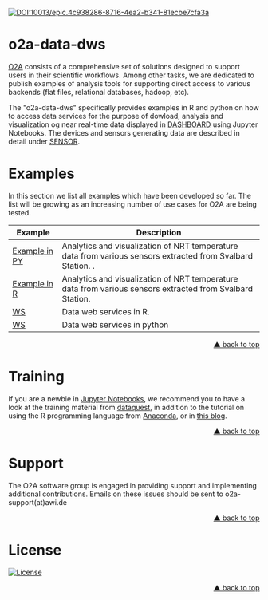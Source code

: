 
[![DOI:10013/epic.4c938286-8716-4ea2-b341-81ecbe7cfa3a](https://zenodo.org/badge/DOI/10013/epic.4c938286-8716-4ea2-b341-81ecbe7cfa3a.svg)](http://hdl.handle.net/10013/epic.4c938286-8716-4ea2-b341-81ecbe7cfa3a)


# o2a-data-dws

[O2A](https://www.awi.de/data-flow) consists of a comprehensive set of solutions designed to support users in their scientific workflows.  Among other tasks, we are dedicated to publish examples of analysis tools for supporting direct access to various backends (flat files, relational databases, hadoop, etc).

The "o2a-data-dws" specifically provides examples in R and python on how to access data services for the purpose of dowload, analysis and visualization og near real-time data displayed in [DASHBOARD](https://dashboard.awi.de) using Jupyter Notebooks.  The devices and sensors generating data are described in detail under [SENSOR](https://sensor.awi.de).



# Examples 

In this section we list all examples which have been developed so far. The list will be growing as an increasing number of use cases for O2A are being tested.


Example | Description 
--- | --- 
[Example in PY](dws-py-intro.ipynb) | Analytics and visualization of NRT temperature data from various sensors extracted from Svalbard Station.  .
[Example in R](dws-r-intro.ipynb) |  Analytics and visualization of NRT temperature data from various sensors extracted from Svalbard Station.  
[WS](dws.R) |  Data web services in R.
[WS](dws.py) |  Data web services in python

<p align="right"><a href="#top">&#x25B2; back to top</a></p>


# Training

If you are a newbie in [Jupyter Notebooks](https://jupyter.org/), we recommend you to have a look at the training material from  [dataquest](https://www.dataquest.io/blog/jupyter-notebook-tutorial), in addition to the tutorial on using the R programming language from [Anaconda](https://docs.anaconda.com/anaconda/navigator/tutorials/r-lang/), or in [this blog](https://www.datacamp.com/community/blog/jupyter-notebook-r).


<p align="right"><a href="#top">&#x25B2; back to top</a></p>

# Support

The O2A software group is engaged in providing support and implementing additional contributions.  Emails on these issues should be sent to o2a-support(at)awi.de


<p align="right"><a href="#top">&#x25B2; back to top</a></p>


# License

[![License](https://img.shields.io/badge/License-Apache%202.0-blue.svg)](https://opensource.org/licenses/Apache-2.0)
<p align="right"><a href="#top">&#x25B2; back to top</a></p>


